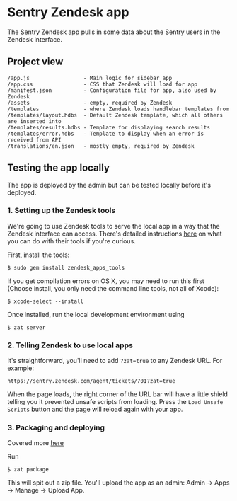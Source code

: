 # Sentry Zendesk app

The Sentry Zendesk app pulls in some data about the Sentry users in the Zendesk interface.

## Project view

    /app.js 				- Main logic for sidebar app
    /app.css 				- CSS that Zendesk will load for app
    /manifest.json			- Configuration file for app, also used by Zendesk
    /assets			       	- empty, required by Zendesk
    /templates				- where Zendesk loads handlebar templates from
    /templates/layout.hdbs 	- Default Zendesk template, which all others are inserted into
    /templates/results.hdbs	- Template for displaying search results
    /templates/error.hdbs 	- Template to display when an error is received from API
    /translations/en.json 	- mostly empty, required by Zendesk

## Testing the app locally

The app is deployed by the admin but can be tested locally before it's deployed.

### 1. Setting up the Zendesk tools

We're going to use Zendesk tools to serve the local app in a way that the Zendesk interface can access. There's detailed instructions [here](https://support.zendesk.com/hc/en-us/articles/203691256) on what you can do with their tools if you're curious.

First, install the tools:

    $ sudo gem install zendesk_apps_tools

If you get compilation errors on OS X, you may need to run this first (Choose install, you only need the command line tools, not all of Xcode):

    $ xcode-select --install

Once installed, run the local development environment using

    $ zat server

### 2. Telling Zendesk to use local apps

It's straightforward, you'll need to add ```?zat=true``` to any Zendesk URL. For example:

    https://sentry.zendesk.com/agent/tickets/701?zat=true

When the page loads, the right corner of the URL bar will have a little shield telling you it prevented unsafe scripts from loading. Press the ```Load Unsafe Scripts``` button and the page will reload again with your app.

### 3. Packaging and deploying

Covered more [here](https://support.zendesk.com/hc/en-us/articles/203691296-Building-your-first-Zendesk-app-Part-5-Installing-the-app-in-your-Zendesk)

Run

    $ zat package

This will spit out a zip file. You'll upload the app as an admin: Admin -> Apps -> Manage -> Upload App.

